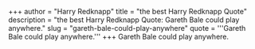 +++
author = "Harry Redknapp"
title = "the best Harry Redknapp Quote"
description = "the best Harry Redknapp Quote: Gareth Bale could play anywhere."
slug = "gareth-bale-could-play-anywhere"
quote = '''Gareth Bale could play anywhere.'''
+++
Gareth Bale could play anywhere.
